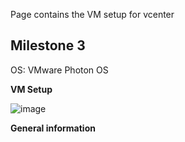 Page contains the VM setup for vcenter

## Milestone 3

OS: VMware Photon OS

**VM Setup**

![image](https://user-images.githubusercontent.com/71083461/215344163-ae88cc21-be52-4cc1-bcd8-d84960a36692.png)

**General information**
